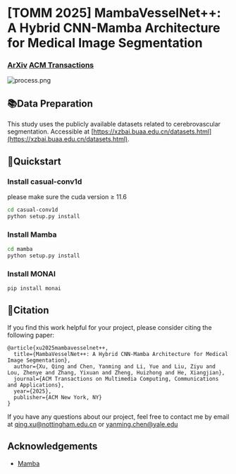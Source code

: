 # [TOMM 2025] MambaVesselNet++: A Hybrid CNN-Mamba Architecture for Medical Image Segmentation

### [ArXiv](https://arxiv.org/abs/2507.19931) [ACM Transactions](https://dl.acm.org/doi/abs/10.1145/3757324) 

![process.png](imgs/archi.png)

## 📚Data Preparation
This study uses the publicly available datasets related to cerebrovascular segmentation. Accessible at [https://xzbai.buaa.edu.cn/datasets.html](https://xzbai.buaa.edu.cn/datasets.html). 

## 🎪Quickstart

### Install casual-conv1d

please make sure the cuda version ≥ 11.6

```bash
cd casual-conv1d
python setup.py install
```

### Install Mamba

```bash
cd mamba
python setup.py install
```

### Install MONAI

```bash
pip install monai
```

## 📜Citation
If you find this work helpful for your project, please consider citing the following paper:
```
@article{xu2025mambavesselnet++,
  title={MambaVesselNet++: A Hybrid CNN-Mamba Architecture for Medical Image Segmentation},
  author={Xu, Qing and Chen, Yanming and Li, Yue and Liu, Ziyu and Lou, Zhenye and Zhang, Yixuan and Zheng, Huizhong and He, Xiangjian},
  journal={ACM Transactions on Multimedia Computing, Communications and Applications},
  year={2025},
  publisher={ACM New York, NY}
}
```
If you have any questions about our project, feel free to contact me by email at [qing.xu@nottingham.edu.cn](mailto:qing.xu@nottingham.edu.cn) or [yanming.chen@yale.edu](mailto:yanming.chen@yale.edu) 

## Acknowledgements

* [Mamba](https://github.com/state-spaces/mamba)


